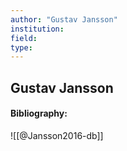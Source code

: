 ```yaml
---
author: "Gustav Jansson"
institution:
field:
type:
---
```


## Gustav Jansson
#### Bibliography:

![[@Jansson2016-db]]